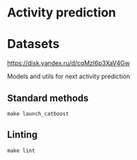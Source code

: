 # Activity prediction

# Datasets
https://disk.yandex.ru/d/cqMzI6p3XaV4Gw

Models and utils for next activity prediction

## Standard methods
```
make launch_catboost
```

## Linting
```
make lint
```
